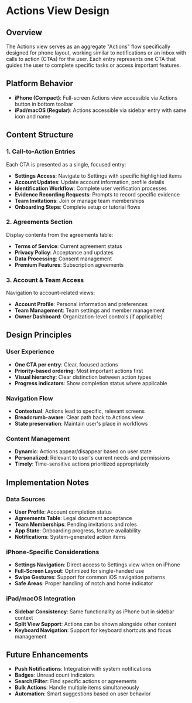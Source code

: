 # Actions View Design

## Overview

The Actions view serves as an aggregate "Actions" flow specifically designed for phone layout, working similar to notifications or an inbox with calls to action (CTAs) for the user. Each entry represents one CTA that guides the user to complete specific tasks or access important features.

## Platform Behavior

- **iPhone (Compact)**: Full-screen Actions view accessible via Actions button in bottom toolbar
- **iPad/macOS (Regular)**: Actions accessible via sidebar entry with same icon and name

## Content Structure

### 1. Call-to-Action Entries
Each CTA is presented as a single, focused entry:

- **Settings Access**: Navigate to Settings with specific highlighted items
- **Account Updates**: Update account information, profile details
- **Identification Workflow**: Complete user verification processes
- **Evidence Recording Requests**: Prompts to record specific evidence
- **Team Invitations**: Join or manage team memberships
- **Onboarding Steps**: Complete setup or tutorial flows

### 2. Agreements Section
Display contents from the agreements table:
- **Terms of Service**: Current agreement status
- **Privacy Policy**: Acceptance and updates
- **Data Processing**: Consent management
- **Premium Features**: Subscription agreements

### 3. Account & Team Access
Navigation to account-related views:
- **Account Profile**: Personal information and preferences
- **Team Management**: Team settings and member management
- **Owner Dashboard**: Organization-level controls (if applicable)

## Design Principles

### User Experience
- **One CTA per entry**: Clear, focused actions
- **Priority-based ordering**: Most important actions first
- **Visual hierarchy**: Clear distinction between action types
- **Progress indicators**: Show completion status where applicable

### Navigation Flow
- **Contextual**: Actions lead to specific, relevant screens
- **Breadcrumb-aware**: Clear path back to Actions view
- **State preservation**: Maintain user's place in workflows

### Content Management
- **Dynamic**: Actions appear/disappear based on user state
- **Personalized**: Relevant to user's current needs and permissions
- **Timely**: Time-sensitive actions prioritized appropriately

## Implementation Notes

### Data Sources
- **User Profile**: Account completion status
- **Agreements Table**: Legal document acceptance
- **Team Memberships**: Pending invitations and roles
- **App State**: Onboarding progress, feature availability
- **Notifications**: System-generated action items

### iPhone-Specific Considerations
- **Settings Navigation**: Direct access to Settings view when on iPhone
- **Full-Screen Layout**: Optimized for single-handed use
- **Swipe Gestures**: Support for common iOS navigation patterns
- **Safe Areas**: Proper handling of notch and home indicator

### iPad/macOS Integration
- **Sidebar Consistency**: Same functionality as iPhone but in sidebar context
- **Split View Support**: Actions can be shown alongside other content
- **Keyboard Navigation**: Support for keyboard shortcuts and focus management

## Future Enhancements

- **Push Notifications**: Integration with system notifications
- **Badges**: Unread count indicators
- **Search/Filter**: Find specific actions or agreements
- **Bulk Actions**: Handle multiple items simultaneously
- **Automation**: Smart suggestions based on user behavior
